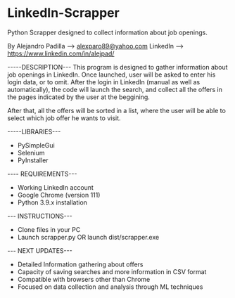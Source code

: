# LinkedIn-Scrapper
Python Scrapper designed to collect information about job openings.

By Alejandro Padilla --> alexparo89@yahoo.com
LinkedIn --> https://www.linkedin.com/in/alejpad/

-----DESCRIPTION---
This program is designed to gather information about job openings in LinkedIn. Once launched, user will be asked to enter his login data, or to omit. After the login in LinkedIn (manual as well as automatically), the code will launch the search, and collect all the offers in the pages indicated by the user at the beggining. 

After that, all the offers will be sorted in a list, where the user will be able to select which job offer he wants to visit. 

-----LIBRARIES---
  - PySimpleGui
  - Selenium
  - PyInstaller

---- REQUIREMENTS---
  - Working LinkedIn account
  - Google Chrome (version 111)
  - Python 3.9.x installation
  
--- INSTRUCTIONS---

  - Clone files in your PC
  - Launch scrapper.py   OR    launch dist/scrapper.exe
  
--- NEXT UPDATES---
  - Detailed Information gathering about offers
  - Capacity of saving searches and more information in CSV format
  - Compatible with browsers other than Chrome
  - Focused on data collection and analysis through ML techniques

  
